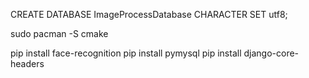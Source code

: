 

CREATE DATABASE ImageProcessDatabase CHARACTER SET utf8;

sudo pacman -S cmake

pip install face-recognition
pip install pymysql
pip install django-core-headers